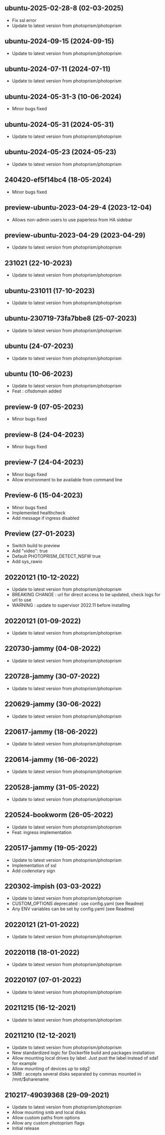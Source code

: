 ## ubuntu-2025-02-28-8 (02-03-2025)
- Fix ssl error
- Update to latest version from photoprism/photoprism

## ubuntu-2024-09-15 (2024-09-15)
- Update to latest version from photoprism/photoprism

## ubuntu-2024-07-11 (2024-07-11)
- Update to latest version from photoprism/photoprism
## ubuntu-2024-05-31-3 (10-06-2024)
- Minor bugs fixed

## ubuntu-2024-05-31 (2024-05-31)
- Update to latest version from photoprism/photoprism

## ubuntu-2024-05-23 (2024-05-23)
- Update to latest version from photoprism/photoprism
## 240420-ef5f14bc4 (18-05-2024)
- Minor bugs fixed

## preview-ubuntu-2023-04-29-4 (2023-12-04)

- Allows non-admin users to use paperless from HA sidebar

## preview-ubuntu-2023-04-29 (2023-04-29)

- Update to latest version from photoprism/photoprism
## 231021 (22-10-2023)

- Update to latest version from photoprism/photoprism

## ubuntu-231011 (17-10-2023)

- Update to latest version from photoprism/photoprism

## ubuntu-230719-73fa7bbe8 (25-07-2023)

- Update to latest version from photoprism/photoprism

## ubuntu (24-07-2023)

- Update to latest version from photoprism/photoprism

## ubuntu (10-06-2023)

- Update to latest version from photoprism/photoprism
- Feat : cifsdomain added

## preview-9 (07-05-2023)

- Minor bugs fixed

## preview-8 (24-04-2023)

- Minor bugs fixed

## preview-7 (24-04-2023)

- Minor bugs fixed
- Allow environment to be available from command line

## Preview-6 (15-04-2023)

- Minor bugs fixed
- Implemented healthcheck
- Add message if ingress disabled

## Preview (27-01-2023)

- Switch build to preview
- Add "video": true
- Default PHOTOPRISM_DETECT_NSFW true
- Add sys_rawio

## 20220121 (10-12-2022)

- Update to latest version from photoprism/photoprism
- BREAKING CHANGE : url for direct access to be updated, check logs for url to use
- WARNING : update to supervisor 2022.11 before installing

## 20220121 (01-09-2022)

- Update to latest version from photoprism/photoprism

## 220730-jammy (04-08-2022)

- Update to latest version from photoprism/photoprism

## 220728-jammy (30-07-2022)

- Update to latest version from photoprism/photoprism

## 220629-jammy (30-06-2022)

- Update to latest version from photoprism/photoprism

## 220617-jammy (18-06-2022)

- Update to latest version from photoprism/photoprism

## 220614-jammy (16-06-2022)

- Update to latest version from photoprism/photoprism

## 220528-jammy (31-05-2022)

- Update to latest version from photoprism/photoprism

## 220524-bookworm (26-05-2022)

- Update to latest version from photoprism/photoprism
- Feat: ingress implementation

## 220517-jammy (19-05-2022)

- Update to latest version from photoprism/photoprism
- Implementation of ssl
- Add codenotary sign

## 220302-impish (03-03-2022)

- Update to latest version from photoprism/photoprism
- CUSTOM_OPTIONS deprecated : use config.yaml (see Readme)
- Any ENV variables can be set by config.yaml (see Readme)

## 20220121 (21-01-2022)

- Update to latest version from photoprism/photoprism

## 20220118 (18-01-2022)

- Update to latest version from photoprism/photoprism

## 20220107 (07-01-2022)

- Update to latest version from photoprism/photoprism

## 20211215 (16-12-2021)

- Update to latest version from photoprism/photoprism

## 20211210 (12-12-2021)

- Update to latest version from photoprism/photoprism
- New standardized logic for Dockerfile build and packages installation
- Allow mounting local drives by label. Just pust the label instead of sda1 for example
- Allow mounting of devices up to sdg2
- SMB : accepts several disks separated by commas mounted in /mnt/$sharename

## 210217-49039368 (29-09-2021)

- Update to latest version from photoprism/photoprism
- Allow mounting smb and local disks
- Allow custom paths from options
- Allow any custom photoprism flags
- Initial release
